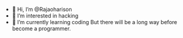 - 👋 Hi, I’m @Rajaoharison
- 👀 I’m interested in hacking
- 🌱 I’m currently learning coding
  But there will be a long way before become a programmer.
